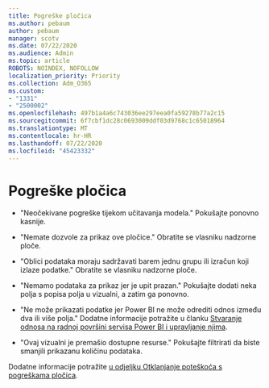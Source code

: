 ```yaml
---
title: Pogreške pločica
ms.author: pebaum
author: pebaum
manager: scotv
ms.date: 07/22/2020
ms.audience: Admin
ms.topic: article
ROBOTS: NOINDEX, NOFOLLOW
localization_priority: Priority
ms.collection: Adm_O365
ms.custom:
- "1331"
- "2500002"
ms.openlocfilehash: 497b1a4a6c743036ee297eea0fa59278b77a2c15
ms.sourcegitcommit: 6f7cbf1dc28c0693009ddf03d9768c1c65018964
ms.translationtype: MT
ms.contentlocale: hr-HR
ms.lasthandoff: 07/22/2020
ms.locfileid: "45423332"
---
```

# <a name="tile-errors"></a>Pogreške pločica

- "Neočekivane pogreške tijekom učitavanja modela." Pokušajte ponovno kasnije.

- "Nemate dozvole za prikaz ove pločice." Obratite se vlasniku nadzorne ploče.

- "Oblici podataka moraju sadržavati barem jednu grupu ili izračun koji izlaze podatke." Obratite se vlasniku nadzorne ploče.

- "Nemamo podataka za prikaz jer je upit prazan." Pokušajte dodati neka polja s popisa polja u vizualni, a zatim ga ponovno.

- "Ne može prikazati podatke jer Power BI ne može odrediti odnos između dva ili više polja." Dodatne informacije potražite u članku [Stvaranje odnosa na radnoj površini servisa Power BI i upravljanje njima](https://docs.microsoft.com/power-bi/desktop-create-and-manage-relationships).

- "Ovaj vizualni je premašio dostupne resurse." Pokušajte filtrirati da biste smanjili prikazanu količinu podataka.

Dodatne informacije potražite [u odjeljku Otklanjanje poteškoća s pogreškama pločica](https://docs.microsoft.com/power-bi/refresh-troubleshooting-tile-errors).